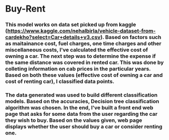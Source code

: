 # Buy-Rent

### This model works on data set picked up from kaggle (https://www.kaggle.com/nehalbirla/vehicle-dataset-from-cardekho?select=Car+details+v3.csv). Based on factors such as maitainance cost, fuel charges, one time charges and other miscellaneous costs, I've calculated the effective cost of owning a car. The next step was to determine the expense if the same distance was covered in rented car. This was done by colleting information on cab prices in the particular years. Based on both these values (effective cost of owning a car and cost of renting car), I classified data points. 

### The data generated was used to build different classification models. Based on the accuracies, Decision tree classification algorithm was chosen. In the end, I've built a front end web page that asks for some data from the user regarding the car they wish to buy. Based on the values given, web page displays whether the user should buy a car or consider renting one.
